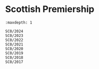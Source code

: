 # Scottish Premiership

```{toctree}
:maxdepth: 1

SC0/2024
SC0/2023
SC0/2022
SC0/2021
SC0/2020
SC0/2019
SC0/2018
SC0/2017
```
